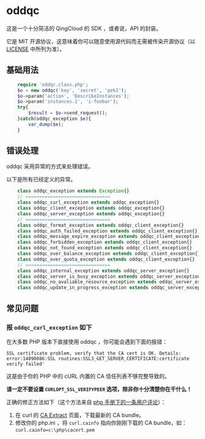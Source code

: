 # oddqc

这是一个十分简洁的 QingCloud 的 SDK ，或者说，API 的封装。

它是 MIT 开源协议，这意味着你可以随意使用源代码而无需被传染开源协议（以 [LICENSE](LICENSE) 中所列为准）。

## 基础用法

```php
	require 'oddqc.class.php';
	$o = new oddqc('key', 'secret', 'pek2');
	$o->param('action', 'DescribeInstances');
	$o->param('instances.1', 'i-foobar');
	try{
		$result = $o->send_request();
	}catch(oddqc_exception $e){
		var_dump($e);
	}
```

## 错误处理

oddqc 采用异常的方式来处理错误。

以下是所有已经定义的异常。

```php
	class oddqc_exception extends Exception{}
	// ===============================
	class oddqc_curl_exception extends oddqc_exception{}
	class oddqc_client_exception extends oddqc_exception{}
	class oddqc_server_exception extends oddqc_exception{}
	// ===============================
	class oddqc_format_exception extends oddqc_client_exception{}
	class oddqc_auth_failed_exception extends oddqc_client_exception{}
	class oddqc_message_expire_exception extends oddqc_client_exception{}
	class oddqc_forbidden_exception extends oddqc_client_exception{}
	class oddqc_not_found_exception extends oddqc_client_exception{}
	class oddqc_over_balance_exception extends oddqc_client_exception{}
	class oddqc_over_quota_exception extends oddqc_client_exception{}
	// ===============================
	class oddqc_internal_exception extends oddqc_server_exception{}
	class oddqc_server_is_busy_exception extends oddqc_server_exception{}
	class oddqc_no_avaliable_resource_exception extends oddqc_server_exception{}
	class oddqc_update_in_progress_exception extends oddqc_server_exception{}
```

## 常见问题

### 报 `oddqc_curl_exception` 如下

在大多数 PHP 版本下直接使用 oddqc ，你可能会遇到下面的报错：

	SSL certificate problem, verify that the CA cert is OK. Details: error:14090086:SSL routines:SSL3_GET_SERVER_CERTIFICATE:certificate verify failed'

这是由于你的 PHP 中的 cURL 内置的 CA 信任列表不够完整导致的。

**请一定不要设置 `CURLOPT_SSL_VERIFYPEER` 选项，除非你十分清楚你在干什么！**

正确的修正方法如下（这个方法来自 [php 手册下的一条用户评论](http://php.net/manual/en/function.curl-setopt.php#110457)）：

1. 在 curl 的 [CA Extract](http://curl.haxx.se/docs/caextract.html) 页面，下载最新的 CA bundle。
2. 修改你的 php.ini ，将 `curl.cainfo` 指向你刚刚下载的 CA bundle，如：`curl.cainfo=c:\php\cacert.pem`

